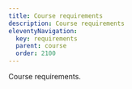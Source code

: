 ```yaml
---
title: Course requirements
description: Course requirements
eleventyNavigation:
  key: requirements
  parent: course
  order: 2100
---
```


Course requirements.
